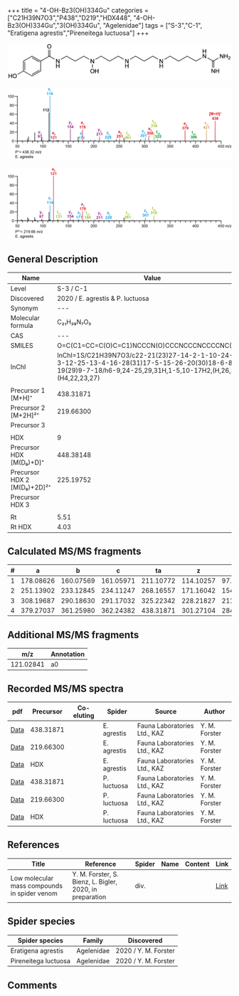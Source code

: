 +++
title = "4-OH-Bz3(OH)334Gu"
categories = ["C21H39N7O3","P438","D219","HDX448",
"4-OH-Bz3(OH)334Gu","3(OH)334Gu",
"Agelenidae"]
tags = ["S-3","C-1",
"Eratigena agrestis","Pireneitega luctuosa"]
+++

![](/img/4-OH-Bz3(OH)334Gu.png)

![](/img_MSMS/438_4-OH-Bz3(OH)334Gu_Ea.png?classes=border)

![](/img_MSMS/438_4-OH-Bz3(OH)334Gu_Ea_2.png?classes=border)

## General Description

| Name                       | Value              |
|----------------------------|--------------------|
| Level                      | S-3 / C-1          |
| Discovered                 | 2020 / E. agrestis & P. luctuosa |
| Synonym                    | ---                |
| Molecular formula          | C₂₁H₃₉N₇O₃                   |
| CAS                        | ---                |
| SMILES | O=C(C1=CC=C(O)C=C1)NCCCN(O)CCCNCCCNCCCCNC(N)=N  |
| InChI  | InChI=1S/C21H39N7O3/c22-21(23)27-14-2-1-10-24-11-3-12-25-13-4-16-28(31)17-5-15-26-20(30)18-6-8-19(29)9-7-18/h6-9,24-25,29,31H,1-5,10-17H2,(H,26,30)(H4,22,23,27)  |
|                            |                    |
| Precursor 1 [M+H]⁺         | 438.31871                   |
| Precursor 2 [M+2H]²⁺       | 219.66300                   |
| Precursor 3                |                    |
|                            |                    |
| HDX                        | 9                   |
| Precursor HDX   [M(D₉)+D]⁺   | 448.38148                   |
| Precursor HDX 2 [M(D₉)+2D]²⁺ | 225.19752                   |
| Precursor HDX 3            |                    |
|                            |                    |
| Rt                         | 5.51                   |
| Rt HDX                     | 4.03                   |

## Calculated MS/MS fragments

| # | a         | b         | c         | ta        | z         | y         | tz        |
|---|-----------|-----------|-----------|-----------|-----------|-----------|-----------|
| 1 | 178.08626 | 160.07569 | 161.05971 | 211.10772 | 114.10257 | 97.07602 | 131.12912 |
| 2 | 251.13902 | 233.12845 | 234.11247 | 268.16557 | 171.16042 | 154.13387 | 188.18697 |
| 3 | 308.19687 | 290.18630 | 291.17032 | 325.22342 | 228.21827 | 211.19172 | 261.23974 |
| 4 | 379.27037 | 361.25980 | 362.24382 | 438.31871 | 301.27104 | 284.24449 | 318.29759 |

## Additional MS/MS fragments

| m/z | Annotation |
|-----|------------|
| 121.02841 | a0         |

## Recorded MS/MS spectra

| pdf                                             | Precursor | Co-eluting | Spider      | Source                       | Author        |
|-------------------------------------------------|-----------|------------|-------------|------------------------------|---------------|
| [Data](/pdf/E-agrestis/438_4-OH-Bz3(OH)334Gu_Ea.pdf)   | 438.31871 |            | E. agrestis | Fauna Laboratories Ltd., KAZ | Y. M. Forster |
| [Data](/pdf/E-agrestis/438_4-OH-Bz3(OH)334Gu_Ea_2.pdf)   | 219.66300 |            | E. agrestis | Fauna Laboratories Ltd., KAZ | Y. M. Forster |
| [Data](/pdf/E-agrestis/438_4-OH-Bz3(OH)334Gu_Ea_HDX.pdf)   | HDX |            | E. agrestis | Fauna Laboratories Ltd., KAZ | Y. M. Forster |
| [Data](/pdf/P-luctuosa/438_4-OH-Bz3(OH)334Gu_Pl.pdf) | 438.31871 |           | P. luctuosa | Fauna Laboratories Ltd., KAZ | Y. M. Forster |
| [Data](/pdf/P-luctuosa/438_4-OH-Bz3(OH)334Gu_Pl_2.pdf) | 219.66300 |           | P. luctuosa | Fauna Laboratories Ltd., KAZ | Y. M. Forster |
| [Data](/pdf/P-luctuosa/438_4-OH-Bz3(OH)334Gu_Pl_HDX.pdf) | HDX |           | P. luctuosa | Fauna Laboratories Ltd., KAZ | Y. M. Forster |


## References

| Title | Reference | Spider | Name | Content | Link |
|-------|-----------|--------|------|---------|------|
| Low molecular mass compounds in spider venom      | Y. M. Forster, S. Bienz, L. Bigler, 2020, in preparation          | div.       |   |   | [Link](unknown) |

## Spider species

| Spider species     | Family     | Discovered           |
|--------------------|------------|----------------------|
| Eratigena agrestis | Agelenidae | 2020 / Y. M. Forster |
| Pireneitega luctuosa | Agelenidae | 2020 / Y. M. Forster |

## Comments